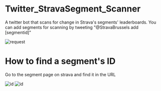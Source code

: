 # Twitter_StravaSegment_Scanner
A twitter bot that scans for change in Strava's segments' leaderboards. 
You can add segments for scanning by tweeting "@StravaBrussels add [segmentid]"

![request](http://i.imgur.com/jr3pIfM.png)
# How to find a segment's ID
Go to the segment page on strava and find it in the URL

![id](http://i.imgur.com/KhdLwM0.png)
![id](http://i.imgur.com/67HEvol.png)
